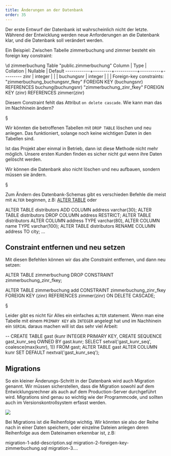 ```yaml
---
title: Änderungen an der Datenbank
order: 35
---
```


Der erste Entwurf der Datenbank ist wahrscheinlich nicht der letzte.
Während der Entwicklung werden neue Anforderungen an die Datenbank
klar, und die Datenbank soll verändert werden.

Ein Beispiel:  Zwischen Tabelle zimmerbuchung und zimmer besteht ein
foreign key constraint:

<sql caption="ein foreign key constraint">
 \d zimmerbuchung
             Table "public.zimmerbuchung"
   Column   |  Type   | Collation | Nullable | Default
------------+---------+-----------+----------+---------
 zinr       | integer |           |          |
 buchungsnr | integer |           |          |
Foreign-key constraints:
    "zimmerbuchung_buchungsnr_fkey" FOREIGN KEY (buchungsnr) REFERENCES buchung(buchungsnr)
    "zimmerbuchung_zinr_fkey" FOREIGN KEY (zinr) REFERENCES zimmer(zinr)
</sql>

Diesem Constraint fehlt das Attribut `on delete cascade`. Wie kann man
das im Nachhinein ändern?


§

Wir könnten die betroffenen Tabellen mit `DROP TABLE` löschen
und neu anlegen.  Das funktioniert, solange noch keine wichtigen
Daten in den Tabellen sind.

Ist das Projekt aber einmal in Betrieb, dann ist diese Methode
nicht mehr möglich.  Unsere ersten Kunden finden es sicher nicht
gut wenn ihre Daten gelöscht werden.

Wir können die Datenbank also nicht löschen und neu aufbauen,
sondern müssen sie ändern.

§

Zum Ändern des Datenbank-Schemas gibt es verschieden Befehle die meist mit `ALTER`
beginnen, z.B: [ALTER TABLE](https://www.postgresql.org/docs/11/sql-altertable.html)
oder

<sql>
ALTER TABLE distributors ADD COLUMN address varchar(30);
ALTER TABLE distributors DROP COLUMN address RESTRICT;
ALTER TABLE distributors
    ALTER COLUMN address TYPE varchar(80),
    ALTER COLUMN name TYPE varchar(100);
ALTER TABLE distributors RENAME COLUMN address TO city;
...
</sql>



## Constraint entfernen und neu setzen

Mit diesen Befehlen können wir das alte Constraint entfernen,
und dann neu setzen:

<sql>
ALTER TABLE zimmerbuchung
DROP CONSTRAINT zimmerbuchung_zinr_fkey;

ALTER TABLE zimmerbuchung
add CONSTRAINT zimmerbuchung_zinr_fkey
FOREIGN KEY (zinr)
REFERENCES zimmer(zinr)
ON DELETE CASCADE;
</sql>

§

Leider gibt es nicht für Alles ein einfaches `ALTER` statement.
Wenn man eine Tabelle mit einem `PRIMARY KEY` als `INTEGER` angelegt hat
und im Nachhinein ein `SERIAL` daraus machen will ist das sehr viel Arbeit:


<sql>
-- CREATE TABLE gast (kunr INTEGER PRIMARY KEY,
CREATE SEQUENCE gast_kunr_seq OWNED BY gast.kunr;
SELECT setval('gast_kunr_seq', coalesce(max(kunr), 1)) FROM gast;
ALTER TABLE gast ALTER COLUMN kunr SET DEFAULT nextval('gast_kunr_seq');
</sql>


## Migrations

So ein kleiner Änderungs-Schritt in der Datenbank wird auch Migration genannt.
Wir müssen sicherstellen, dass die Migration sowohl auf dem Entwicklungsrechner
als auch auf dem Production-Server durchgeführt wird.
Migrations sind genau so wichtig
wie der Programmcode, und sollten auch im Versionskontrollsystem erfasst werden.

![](/images/how-to-migration.svg)

Bei Migrations ist die Reihenfolge wichtig.  Wir könnten sie
also der Reihe nach in einer Daten speichern, oder einzelne Dateien anlegen
deren Reihenfolge aus dem Dateinamen erkennbar ist, z.B:


<plain>
migration-1-add-description.sql
migration-2-foreigen-key-zimmerbuchung.sql
migration-3....
</plain>


